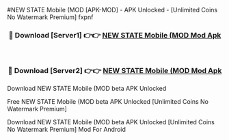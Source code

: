 #NEW STATE Mobile (MOD [APK-MOD] - APK Unlocked - [Unlimited Coins No Watermark Premium] fxpnf



<div align="center">

<h3>🔴 Download [Server1] 👉👉 <a href="https://momento.my/?title=NEW_STATE_Mobile_(MOD">NEW STATE Mobile (MOD Mod Apk</a></h3><br>

<h3>🔴 Download [Server2] 👉👉 <a href="https://momento.my/?title=NEW_STATE_Mobile_(MOD">NEW STATE Mobile (MOD Mod Apk</a></h3>
</div>



Download NEW STATE Mobile (MOD beta APK Unlocked

Free NEW STATE Mobile (MOD beta APK Unlocked [Unlimited Coins No Watermark Premium]

Download NEW STATE Mobile (MOD beta APK Unlocked [Unlimited Coins No Watermark Premium] Mod For Android
